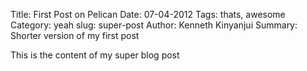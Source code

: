 Title: First Post on Pelican
Date: 07-04-2012
Tags: thats, awesome
Category: yeah
slug: super-post
Author: Kenneth Kinyanjui
Summary: Shorter version of my first post

This is the content of my super blog post
